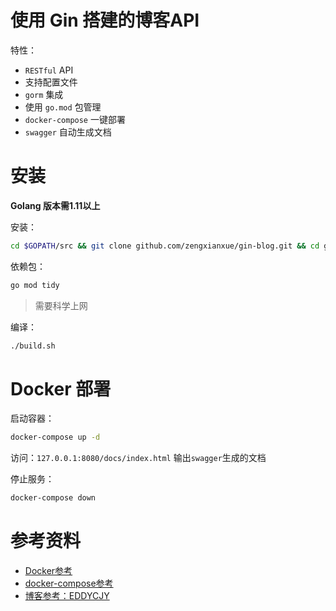 # 使用 Gin 搭建的博客API

特性：
- `RESTful` API
- 支持配置文件
- `gorm` 集成
- 使用 `go.mod` 包管理
- `docker-compose` 一键部署
- `swagger` 自动生成文档

# 安装
**Golang 版本需1.11以上**

安装：
```bash
cd $GOPATH/src && git clone github.com/zengxianxue/gin-blog.git && cd gin-blog
```
依赖包：
```bash
go mod tidy
```
> 需要科学上网

编译：
```bash
./build.sh
```
# Docker 部署

启动容器：
```bash
docker-compose up -d
```
访问：`127.0.0.1:8080/docs/index.html` 输出`swagger`生成的文档

停止服务：
```bash
docker-compose down
```

# 参考资料
- [Docker参考](https://yeasy.gitbooks.io/docker_practice/introduction/)
- [docker-compose参考](https://yeasy.gitbooks.io/docker_practice/compose/)
- [博客参考：EDDYCJY](https://github.com/EDDYCJY/go-gin-example)
